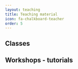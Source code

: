 ```yaml
---
layout: teaching
title: Teaching material
icon: fa-chalkboard-teacher
order: 5
---
```


## Classes


## Workshops - tutorials




